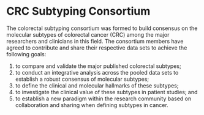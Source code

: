 CRC Subtyping Consortium
=====

The colorectal subtyping consortium was formed to build consensus on the molecular subtypes of colorectal cancer (CRC) among the major researchers and clinicians in this field.  The consortium members have agreed to contribute and share their respective data sets to achieve the following goals:
  1. to compare and validate the major published colorectal subtypes;
  2. to conduct an integrative analysis across the pooled data sets to establish a robust consensus of molecular subtypes;
  3. to define the clinical and molecular hallmarks of these subtypes;
  4. to investigate the clinical value of these subtypes in patient studies; and
  5. to establish a new paradigm within the research community based on collaboration and sharing when defining subtypes in cancer.   


